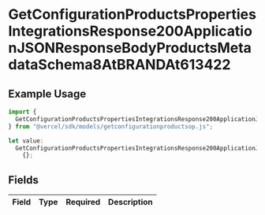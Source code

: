# GetConfigurationProductsPropertiesIntegrationsResponse200ApplicationJSONResponseBodyProductsMetadataSchema8AtBRANDAt613422

## Example Usage

```typescript
import {
  GetConfigurationProductsPropertiesIntegrationsResponse200ApplicationJSONResponseBodyProductsMetadataSchema8AtBRANDAt613422,
} from "@vercel/sdk/models/getconfigurationproductsop.js";

let value:
  GetConfigurationProductsPropertiesIntegrationsResponse200ApplicationJSONResponseBodyProductsMetadataSchema8AtBRANDAt613422 =
    {};
```

## Fields

| Field       | Type        | Required    | Description |
| ----------- | ----------- | ----------- | ----------- |